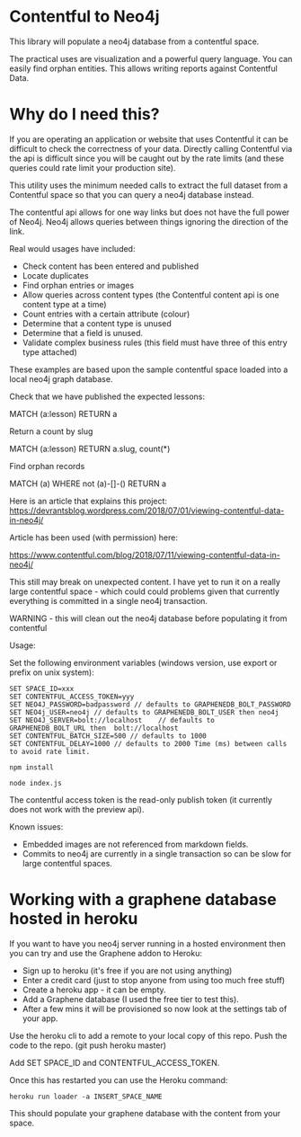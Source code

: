 Contentful to Neo4j
===================

This library will populate a neo4j database from a contentful space.

The practical uses are visualization and a powerful query language.
You can easily find orphan entities.
This allows writing reports against Contentful Data.

Why do I need this?
===================

If you are operating an application or website that uses Contentful it can be difficult to check the correctness of your data.
Directly calling Contentful via the api is difficult since you will be caught out by the rate limits (and these queries could
rate limit your production site).

This utility uses the minimum needed calls to extract the full dataset from a Contentful space so that you can query a neo4j 
database instead.

The contentful api allows for one way links but does not have the full power of Neo4j. Neo4j allows queries between things 
ignoring the direction of the link.

Real would usages have included:

- Check content has been entered and published  
- Locate duplicates
- Find orphan entries or images
- Allow queries across content types (the Contentful content api is one content type at a time)
- Count entries with a certain attribute (colour)
- Determine that a content type is unused
- Determine that a field is unused.
- Validate complex business rules (this field must have three of this entry type attached)

These examples are based upon the sample contentful space loaded into a local neo4j graph database.

Check that we have published the expected lessons:

MATCH (a:lesson) RETURN a

Return a count by slug

MATCH (a:lesson) RETURN a.slug, count(*)

Find orphan records

MATCH (a) WHERE not (a)-[]-() RETURN a

Here is an article that explains this project: https://devrantsblog.wordpress.com/2018/07/01/viewing-contentful-data-in-neo4j/

Article has been used (with permission) here:

https://www.contentful.com/blog/2018/07/11/viewing-contentful-data-in-neo4j/

This still may break on unexpected content.
I have yet to run it on a really large contentful space - which could could problems given that currently 
everything is committed in a single neo4j transaction.

WARNING - this will clean out the neo4j database before populating it from contentful

Usage:

Set the following environment variables (windows version, use export or prefix on unix system):

```
SET SPACE_ID=xxx
SET CONTENTFUL_ACCESS_TOKEN=yyy
SET NEO4J_PASSWORD=badpassword // defaults to GRAPHENEDB_BOLT_PASSWORD
SET NEO4j_USER=neo4j // defaults to GRAPHENEDB_BOLT_USER then neo4j
SET NEO4J_SERVER=bolt://localhost    // defaults to GRAPHENEDB_BOLT_URL then  bolt://localhost
SET CONTENTFUL_BATCH_SIZE=500 // defaults to 1000
SET CONTENTFUL_DELAY=1000 // defaults to 2000 Time (ms) between calls to avoid rate limit.

npm install

node index.js
```

The contentful access token is the read-only publish token (it currently does not work with the preview api).

Known issues:

- Embedded images are not referenced from markdown fields.
- Commits to neo4j are currently in a single transaction so can be slow for large contentful spaces.

Working with a graphene database hosted in heroku
=================================================

If you want to have you neo4j server running in a hosted environment then you can try and use the Graphene addon to Heroku:

- Sign up to heroku (it's free if you are not using anything)
- Enter a credit card (just to stop anyone from using too much free stuff)
- Create a heroku app - it can be empty.
- Add a Graphene database (I used the free tier to test this).
- After a few mins it will be provisioned so now look at the settings tab of your app.

Use the heroku cli to add a remote to your local copy of this repo.
Push the code to the repo. (git push heroku master)

Add SET SPACE_ID and CONTENTFUL_ACCESS_TOKEN.

Once this has restarted you can use the Heroku command:

```
heroku run loader -a INSERT_SPACE_NAME
```

This should populate your graphene database with the content from your space.
